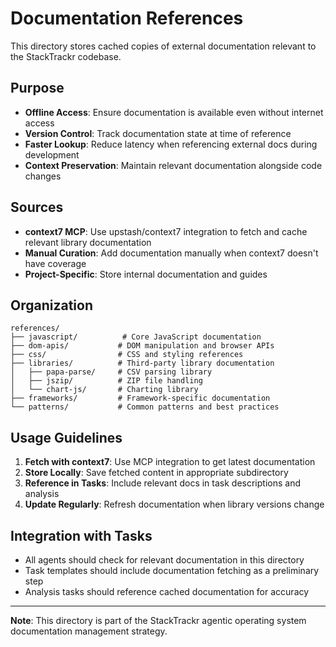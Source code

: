 # Documentation References

This directory stores cached copies of external documentation relevant to the StackTrackr codebase.

## Purpose

- **Offline Access**: Ensure documentation is available even without internet access
- **Version Control**: Track documentation state at time of reference
- **Faster Lookup**: Reduce latency when referencing external docs during development
- **Context Preservation**: Maintain relevant documentation alongside code changes

## Sources

- **context7 MCP**: Use upstash/context7 integration to fetch and cache relevant library documentation
- **Manual Curation**: Add documentation manually when context7 doesn't have coverage
- **Project-Specific**: Store internal documentation and guides

## Organization

```text
references/
├── javascript/          # Core JavaScript documentation
├── dom-apis/           # DOM manipulation and browser APIs
├── css/                # CSS and styling references
├── libraries/          # Third-party library documentation
│   ├── papa-parse/     # CSV parsing library
│   ├── jszip/          # ZIP file handling
│   └── chart-js/       # Charting library
├── frameworks/         # Framework-specific documentation
└── patterns/           # Common patterns and best practices
```

## Usage Guidelines

1. **Fetch with context7**: Use MCP integration to get latest documentation
2. **Store Locally**: Save fetched content in appropriate subdirectory
3. **Reference in Tasks**: Include relevant docs in task descriptions and analysis
4. **Update Regularly**: Refresh documentation when library versions change

## Integration with Tasks

- All agents should check for relevant documentation in this directory
- Task templates should include documentation fetching as a preliminary step
- Analysis tasks should reference cached documentation for accuracy

---
**Note**: This directory is part of the StackTrackr agentic operating system documentation management strategy.
